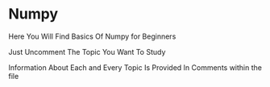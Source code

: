 # Numpy
Here You Will Find Basics Of Numpy for Beginners

Just Uncomment The Topic You Want To Study

Information About Each and Every Topic Is Provided In Comments within the file
